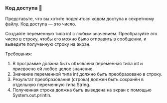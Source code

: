 
### Код доступа 🔑

Представьте, что вы хотите поделиться кодом доступа к секретному файлу. Код доступа — это число.

Создайте переменную типа int с любым значением. Преобразуйте это число в строку, чтобы его можно было отправить в сообщении, и выведите полученную строку на экран.

Требования:
1. В программе должна быть объявлена переменная типа int и присвоено ей любое целое значение. 
2. Значение переменной типа int должно быть преобразовано в строку. 
3. Результат преобразования (строка) должен быть сохранён в отдельную переменную типа String. 
4. Полученная строка должна быть выведена на экран с помощью System.out.println.